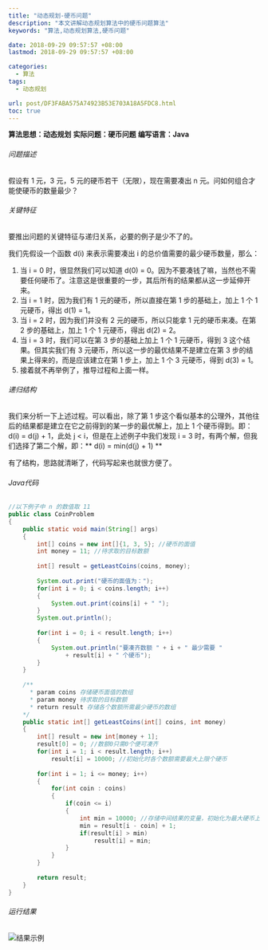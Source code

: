```yaml
---
title: "动态规划-硬币问题"
description: "本文讲解动态规划算法中的硬币问题算法"
keywords: "算法,动态规划算法,硬币问题"

date: 2018-09-29 09:57:57 +08:00
lastmod: 2018-09-29 09:57:57 +08:00

categories:
  - 算法
tags:
  - 动态规划

url: post/DF3FABA575A74923B53E703A18A5FDC8.html
toc: true
---
```


**算法思想：动态规划**
**实际问题：硬币问题**
**编写语言：Java**

<!--More-->

###### 问题描述

假设有 1 元，3 元，5 元的硬币若干（无限），现在需要凑出 n 元。问如何组合才能使硬币的数量最少？

###### 关键特征

要推出问题的关键特征与递归关系，必要的例子是少不了的。

我们先假设一个函数 d(i) 来表示需要凑出 i 的总价值需要的最少硬币数量，那么：
1. 当 i = 0 时，很显然我们可以知道 d(0) = 0。因为不要凑钱了嘛，当然也不需要任何硬币了。注意这是很重要的一步，其后所有的结果都从这一步延伸开来。
2. 当 i = 1 时，因为我们有 1 元的硬币，所以直接在第 1 步的基础上，加上 1 个 1 元硬币，得出 d(1) = 1。
3. 当 i = 2 时，因为我们并没有 2 元的硬币，所以只能拿 1 元的硬币来凑。在第 2 步的基础上，加上 1 个 1 元硬币，得出 d(2) = 2。
4. 当 i = 3 时，我们可以在第 3 步的基础上加上 1 个 1 元硬币，得到 3 这个结果。但其实我们有 3 元硬币，所以这一步的最优结果不是建立在第 3 步的结果上得来的，而是应该建立在第 1 步上，加上 1 个 3 元硬币，得到 d(3) = 1。
5. 接着就不再举例了，推导过程和上面一样。

###### 递归结构

我们来分析一下上述过程。可以看出，除了第 1 步这个看似基本的公理外，其他往后的结果都是建立在它之前得到的某一步的最优解上，加上 1 个硬币得到。即：d(i) = d(j) + 1，此处 j < i，但是在上述例子中我们发现 i = 3 时，有两个解，但我们选择了第二个解，即：** d(i) = min(d(j) + 1) **

有了结构，思路就清晰了，代码写起来也就很方便了。

###### Java代码

```Java
//以下例子中 n 的数值取 11
public class CoinProblem
{
    public static void main(String[] args)
    {
        int[] coins = new int[]{1, 3, 5}; //硬币的面值
        int money = 11; //待求取的目标数额
        
        int[] result = getLeastCoins(coins, money);
        
        System.out.print("硬币的面值为：");
        for(int i = 0; i < coins.length; i++)
        {
            System.out.print(coins[i] + " ");
        }
        System.out.println();
        
        for(int i = 0; i < result.length; i++)
        {
            System.out.println("要凑齐数额 " + i + " 最少需要 " 
                + result[i] + " 个硬币");
        }
    }
    
    /**
      * param coins 存储硬币面值的数组
      * param money 待求取的目标数额
      * return result 存储各个数额所需最少硬币的数组
    */
    public static int[] getLeastCoins(int[] coins, int money)
    {
        int[] result = new int[money + 1];
        result[0] = 0; //数额0只需0个便可凑齐
        for(int i = 1; i < result.length; i++)
            result[i] = 10000; //初始化时各个数额需要最大上限个硬币
        
        for(int i = 1; i <= money; i++)
        {
            for(int coin : coins)
            {
                if(coin <= i)
                {
                    int min = 10000; //存储中间结果的变量，初始化为最大硬币上限
                    min = result[i - coin] + 1;
                    if(result[i] > min)
                        result[i] = min;
                }
            }
        }
        
        return result;
    }
}
```

###### 运行结果

![结果示例](/imgs/动态规划-硬币问题.jpg)

